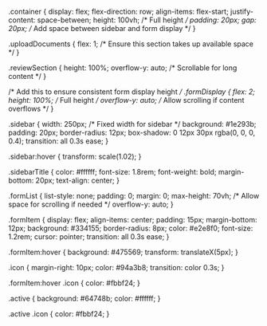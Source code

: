 .container {
    display: flex;
    flex-direction: row;
    align-items: flex-start;
    justify-content: space-between;
    height: 100vh; /* Full height */
    padding: 20px;
    gap: 20px; /* Add space between sidebar and form display */
}

.uploadDocuments {
    flex: 1; /* Ensure this section takes up available space */
}

.reviewSection {
    height: 100%;
    overflow-y: auto; /* Scrollable for long content */
}

/* Add this to ensure consistent form display height */
.formDisplay {
    flex: 2;
    height: 100%; /* Full height */
    overflow-y: auto; /* Allow scrolling if content overflows */
}



.sidebar {
    width: 250px; /* Fixed width for sidebar */
    background: #1e293b;
    padding: 20px;
    border-radius: 12px;
    box-shadow: 0 12px 30px rgba(0, 0, 0, 0.4);
    transition: all 0.3s ease;
}

.sidebar:hover {
    transform: scale(1.02);
}

.sidebarTitle {
    color: #ffffff;
    font-size: 1.8rem;
    font-weight: bold;
    margin-bottom: 20px;
    text-align: center;
}

.formList {
    list-style: none;
    padding: 0;
    margin: 0;
    max-height: 70vh; /* Allow space for scrolling if needed */
    overflow-y: auto;
}

.formItem {
    display: flex;
    align-items: center;
    padding: 15px;
    margin-bottom: 12px;
    background: #334155;
    border-radius: 8px;
    color: #e2e8f0;
    font-size: 1.2rem;
    cursor: pointer;
    transition: all 0.3s ease;
}

.formItem:hover {
    background: #475569;
    transform: translateX(5px);
}

.icon {
    margin-right: 10px;
    color: #94a3b8;
    transition: color 0.3s;
}

.formItem:hover .icon {
    color: #fbbf24;
}

.active {
    background: #64748b;
    color: #ffffff;
}

.active .icon {
    color: #fbbf24;
}
